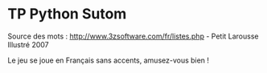# TP Python Sutom

Source des mots : http://www.3zsoftware.com/fr/listes.php - Petit Larousse Illustré 2007

Le jeu se joue en Français sans accents, amusez-vous bien !